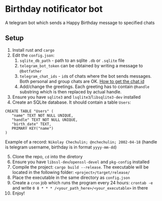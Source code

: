 # Birthday notificator bot

A telegram bot which sends a Happy Birthday message to specified chats

## Setup

1. Install rust and `cargo`
2. Edit the `config.json`:
   1. `sqlite_db_path` - path to an sqlite `.db` or `.sqlite` file
   2. `telegram_bot_token` can be obtained by writing a message to `@botfather`
   3. `telegram_chat_ids` - `id`s of chats where the bot sends messages. Both personal and group chats are OK. [How to get the chat id](https://sean-bradley.medium.com/get-telegram-chat-id-80b575520659)
   4. Add/change the greetings. Each greeting has to contain `@handle` substring which is then replaced by actual handle.
3. Ensure you have `sqlite3` and `lsqlite3`/`libsqlite3-dev` installed 
4. Create an SQLite database. It should contain a table `Users`:

```SQLite
CREATE TABLE "Users" (
   "name" TEXT NOT NULL UNIQUE,
   "handle" TEXT NOT NULL UNIQUE,
   "birth_date" TEXT,
   PRIMARY KEY("name")
)
```
Example of a record: `Nikolay Chechulin; @nchechulin; 2002-04-18` (handle is telegram username, birthday is in format `yyyy-mm-dd`)

5. Clone the repo, `cd` into the diretory
6. Ensure you have `libssl-dev`/`openssl-devel` and `pkg-config` installed
7. Compile the project: `cargo build --release`. The executable will be located in the following folder: `<project>/target/release/`
8. Place the executable in the same directory as `config.json`
9. Create a `cron` job which runs the program every 24 hours: `crontab -e` and write `0 8 * * * /<your_path_here>/<your_executable>` in there
10. Enjoy!
